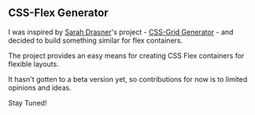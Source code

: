 ## CSS-Flex Generator

I was inspired by [Sarah Drasner](https://twitter.com/sarah_edo)'s project - [CSS-Grid Generator](https://cssgrid-generator.netlify.com/) - and decided to build something similar for flex containers.

The project provides an easy means for creating CSS Flex containers for flexible layouts.

It hasn't gotten to a beta version yet, so contributions for now is to limited opinions and ideas.

Stay Tuned!